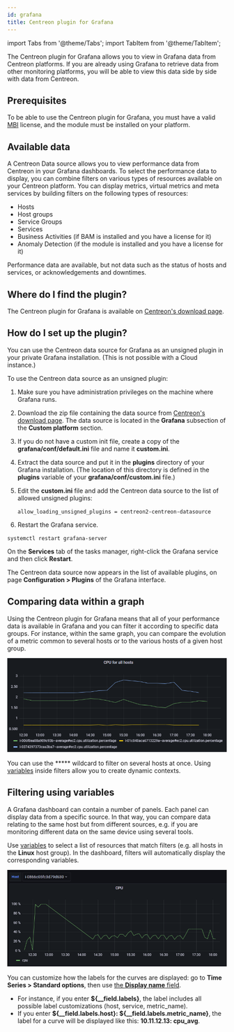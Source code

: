 ```yaml
---
id: grafana
title: Centreon plugin for Grafana
---
```

import Tabs from '@theme/Tabs';
import TabItem from '@theme/TabItem';

The Centreon plugin for Grafana allows you to view in Grafana data from Centreon platforms. If you are already using Grafana to retrieve data from other monitoring platforms, you will be able to view this data side by side with data from Centreon.

## Prerequisites

To be able to use the Centreon plugin for Grafana, you must have a valid [MBI](../reporting/introduction.md) license, and the module must be installed on your platform.

## Available data

A Centreon Data source allows you to view performance data from Centreon in your Grafana dashboards.
To select the performance data to display, you can combine filters on various types of resources available on your Centreon platform. You can display metrics, virtual metrics and meta services by building filters on the following types of resources:

- Hosts
- Host groups
- Service Groups
- Services
- Business Activities (if BAM is installed and you have a license for it)
- Anomaly Detection (if the module is installed and you have a license for it)

Performance data are available, but not data such as the status of hosts and services, or acknowledgements and downtimes.

## Where do I find the plugin?

The Centreon plugin for Grafana is available on [Centreon's download page](https://download.centreon.com/).

## How do I set up the plugin?

You can use the Centreon data source for Grafana as an unsigned plugin in your private Grafana installation. (This is not possible with a Cloud instance.)

To use the Centreon data source as an unsigned plugin:

1. Make sure you have administration privileges on the machine where Grafana runs.

2. Download the zip file containing the data source from [Centreon's download page](https://download.centreon.com/). The data source is located in the **Grafana** subsection of the **Custom platform** section.

3. If you do not have a custom init file, create a copy of the **grafana/conf/default.ini** file and name it **custom.ini**.

4. Extract the data source and put it in the **plugins** directory of your Grafana installation. (The location of this directory is defined in the **plugins** variable of your **grafana/conf/custom.ini** file.)

5. Edit the **custom.ini** file and add the Centreon data source to the list of allowed unsigned plugins:

   ```text
   allow_loading_unsigned_plugins = centreon2-centreon-datasource
   ```

6. Restart the Grafana service.

<Tabs groupId="sync">
<TabItem value="Linux" label="Linux">

```shell
systemctl restart grafana-server
```

</TabItem>
<TabItem value="Windows" label="Windows">

On the **Services** tab of the tasks manager, right-click the Grafana service and then click **Restart**.

</TabItem>
</Tabs>

The Centreon data source now appears in the list of available plugins, on page **Configuration > Plugins** of the Grafana interface.

## Comparing data within a graph

Using the Centreon plugin for Grafana means that all of your performance data is available in Grafana and you can filter it according to specific data groups. For instance, within the same graph, you can compare the evolution of a metric common to several hosts or to the various hosts of a given host group.

![image](../assets/metrology/grafana_compare.png)

You can use the ***** wildcard to filter on several hosts at once. Using [variables](https://grafana.com/docs/grafana/latest/variables/) inside filters allow you to create dynamic contexts.

## Filtering using variables

A Grafana dashboard can contain a number of panels. Each panel can display data from a specific source. In that way, you can compare data relating to the same host but from different sources, e.g. if you are monitoring different data on the same device using several tools.

Use [variables](https://grafana.com/docs/grafana/latest/variables/) to select a list of resources that match filters (e.g. all hosts in the **Linux** host group). In the dashboard, filters will automatically display the corresponding variables.

![image](../assets/metrology/grafana_variables.png)

You can customize how the labels for the curves are displayed: go to **Time Series > Standard options**, then use [the **Display name** field](https://grafana.com/docs/grafana/latest/panels-visualizations/configure-standard-options/#display-name).

* For instance, if you enter **${__field.labels}**, the label includes all possible label customizations (host, service, metric_name).
* If you enter **${__field.labels.host}: ${__field.labels.metric_name}**, the label for a curve will be displayed like this: **10.11.12.13: cpu_avg**.
